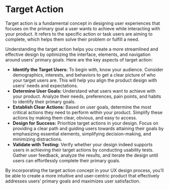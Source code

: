 # Target Action

Target action is a fundamental concept in designing user experiences that focuses on the primary goal a user wants to achieve while interacting with your product. It refers to the specific action or task users are aiming to complete, which helps them solve their problem or fulfill a need.

Understanding the target action helps you create a more streamlined and effective design by optimizing the interface, elements, and navigation around users’ primary goals. Here are the key aspects of target action:

- **Identify the Target Users:** To begin with, know your audience. Consider demographics, interests, and behaviors to get a clear picture of who your target users are. This will help you align the product design with users’ needs and expectations.
- **Determine User Goals:** Understand what users want to achieve with your product. Analyze their needs, preferences, pain points, and habits to identify their primary goals.
- **Establish Clear Actions:** Based on user goals, determine the most critical actions they need to perform within your product. Simplify these actions by making them clear, obvious, and easy to access.
- **Design for Success:** Prioritize target actions in your design. Focus on providing a clear path and guiding users towards attaining their goals by emphasizing essential elements, simplifying decision-making, and minimizing distractions.
- **Validate with Testing:** Verify whether your design indeed supports users in achieving their target actions by conducting usability tests. Gather user feedback, analyze the results, and iterate the design until users can effortlessly complete their primary goals.

By incorporating the target action concept in your UX design process, you’ll be able to create a more intuitive and user-centric product that effectively addresses users’ primary goals and maximizes user satisfaction.
